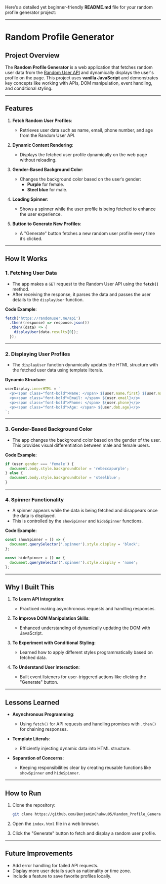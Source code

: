 Here’s a detailed yet beginner-friendly **README.md** file for your random profile generator project:

---

# **Random Profile Generator**

## **Project Overview**

The **Random Profile Generator** is a web application that fetches random user data from the [Random User API](https://randomuser.me/) and dynamically displays the user's profile on the page. This project uses **vanilla JavaScript** and demonstrates key concepts like working with APIs, DOM manipulation, event handling, and conditional styling.

---

## **Features**

1. **Fetch Random User Profiles**:
   - Retrieves user data such as name, email, phone number, and age from the Random User API.

2. **Dynamic Content Rendering**:
   - Displays the fetched user profile dynamically on the web page without reloading.

3. **Gender-Based Background Color**:
   - Changes the background color based on the user’s gender:
     - **Purple** for female.
     - **Steel blue** for male.

4. **Loading Spinner**:
   - Shows a spinner while the user profile is being fetched to enhance the user experience.

5. **Button to Generate New Profiles**:
   - A "Generate" button fetches a new random user profile every time it’s clicked.

---

## **How It Works**

### **1. Fetching User Data**
- The app makes a `GET` request to the Random User API using the **`fetch()`** method.
- After receiving the response, it parses the data and passes the user details to the `displayUser` function.

**Code Example**:
```javascript
fetch('https://randomuser.me/api')
  .then((response) => response.json())
  .then((data) => {
    displayUser(data.results[0]);
  });
```

---

### **2. Displaying User Profiles**
- The `displayUser` function dynamically updates the HTML structure with the fetched user data using template literals.

**Dynamic Structure**:
```javascript
userDisplay.innerHTML = `
  <p><span class="font-bold">Name: </span> ${user.name.first} ${user.name.last}</p>
  <p><span class="font-bold">Email: </span> ${user.email}</p>
  <p><span class="font-bold">Phone: </span> ${user.phone}</p>
  <p><span class="font-bold">Age: </span> ${user.dob.age}</p>
`;
```

---

### **3. Gender-Based Background Color**
- The app changes the background color based on the gender of the user. This provides visual differentiation between male and female users.

**Code Example**:
```javascript
if (user.gender === 'female') {
  document.body.style.backgroundColor = 'rebeccapurple';
} else {
  document.body.style.backgroundColor = 'steelblue';
}
```

---

### **4. Spinner Functionality**
- A spinner appears while the data is being fetched and disappears once the data is displayed.
- This is controlled by the `showSpinner` and `hideSpinner` functions.

**Code Example**:
```javascript
const showSpinner = () => {
  document.querySelector('.spinner').style.display = 'block';
};

const hideSpinner = () => {
  document.querySelector('.spinner').style.display = 'none';
};
```

---

## **Why I Built This**

1. **To Learn API Integration**:
   - Practiced making asynchronous requests and handling responses.

2. **To Improve DOM Manipulation Skills**:
   - Enhanced understanding of dynamically updating the DOM with JavaScript.

3. **To Experiment with Conditional Styling**:
   - Learned how to apply different styles programmatically based on fetched data.

4. **To Understand User Interaction**:
   - Built event listeners for user-triggered actions like clicking the "Generate" button.

---

## **Lessons Learned**

- **Asynchronous Programming**:
  - Using `fetch()` for API requests and handling promises with `.then()` for chaining responses.
  
- **Template Literals**:
  - Efficiently injecting dynamic data into HTML structure.

- **Separation of Concerns**:
  - Keeping responsibilities clear by creating reusable functions like `showSpinner` and `hideSpinner`.

---

## **How to Run**

1. Clone the repository:
   ```bash
   git clone https://github.com/BenjaminChukwu05/Random_Profile_Generator.git
   ```
2. Open the `index.html` file in a web browser.

3. Click the "Generate" button to fetch and display a random user profile.

---

## **Future Improvements**

- Add error handling for failed API requests.
- Display more user details such as nationality or time zone.
- Include a feature to save favorite profiles locally.